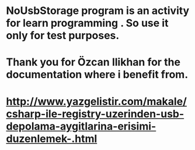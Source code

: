 # NoUsbStorage program is an activity for  learn programming . So use it only for test purposes.
# Thank you for Özcan Ilikhan for the documentation where i benefit from. 
# http://www.yazgelistir.com/makale/csharp-ile-registry-uzerinden-usb-depolama-aygitlarina-erisimi-duzenlemek-.html
